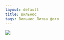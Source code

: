```yaml
---
layout: default
title: Вильнюс
tags: Вильнюс Литва фото
---
```


![](https://farm8.staticflickr.com/7584/16851193682_fcb4858644_b.jpg)

